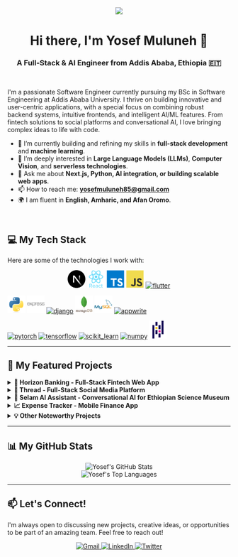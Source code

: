 <!-- 
Hi Yosef! To make this perfect, you'll need to do a few things:
1. Replace `YosefMuluneh85` with your actual GitHub username if it's different.
2. For each project, replace `[link-to-repo]` with the actual URL to your project's repository. If it's not on GitHub, you can link to a live demo.
3. Fill in your social media links at the bottom (LinkedIn, Twitter, etc.).
-->

<div align="center">
  <img src="https://media.giphy.com/media/v1.Y2lkPTc5MGI3NjExdDdhcTFocWZoYmN5N2M1ODAyNTl0MTRoZzJqOTN5NXdhaW9qYmV1ZyZlcD12MV9pbnRlcm5hbF9naWZfYnlfaWQmY3Q9Zw/qgQUggAC3Pfv687qPC/giphy.gif" width="600" />
</div>

<h1 align="center">Hi there, I'm Yosef Muluneh 👋</h1>
<h3 align="center">A Full-Stack & AI Engineer from Addis Ababa, Ethiopia 🇪🇹</h3>

<br>

I'm a passionate Software Engineer currently pursuing my BSc in Software Engineering at Addis Ababa University. I thrive on building innovative and user-centric applications, with a special focus on combining robust backend systems, intuitive frontends, and intelligent AI/ML features. From fintech solutions to social platforms and conversational AI, I love bringing complex ideas to life with code.

*   🔭 I’m currently building and refining my skills in **full-stack development** and **machine learning**.
*   🌱 I’m deeply interested in **Large Language Models (LLMs)**, **Computer Vision**, and **serverless technologies**.
*   💬 Ask me about **Next.js, Python, AI integration, or building scalable web apps**.
*   📫 How to reach me: **yosefmuluneh85@gmail.com**
*   🌍 I am fluent in **English, Amharic, and Afan Oromo**.

<br>

## 💻 My Tech Stack

Here are some of the technologies I work with:

<p align="center">
  <!-- Frontend -->
  <a href="https://nextjs.org/" target="_blank" rel="noreferrer"><img src="https://raw.githubusercontent.com/devicons/devicon/master/icons/nextjs/nextjs-original.svg" alt="nextjs" width="40" height="40"/></a>
  <a href="https://reactjs.org/" target="_blank" rel="noreferrer"><img src="https://raw.githubusercontent.com/devicons/devicon/master/icons/react/react-original-wordmark.svg" alt="react" width="40" height="40"/></a>
  <a href="https://www.typescriptlang.org/" target="_blank" rel="noreferrer"><img src="https://raw.githubusercontent.com/devicons/devicon/master/icons/typescript/typescript-original.svg" alt="typescript" width="40" height="40"/></a>
  <a href="https://developer.mozilla.org/en-US/docs/Web/JavaScript" target="_blank" rel="noreferrer"><img src="https://raw.githubusercontent.com/devicons/devicon/master/icons/javascript/javascript-original.svg" alt="javascript" width="40" height="40"/></a>
  <a href="https://flutter.dev" target="_blank" rel="noreferrer"><img src="https://www.vectorlogo.zone/logos/flutterio/flutterio-icon.svg" alt="flutter" width="40" height="40"/></a>
  
  <!-- Backend -->
  <a href="https://www.python.org" target="_blank" rel="noreferrer"><img src="https://raw.githubusercontent.com/devicons/devicon/master/icons/python/python-original.svg" alt="python" width="40" height="40"/></a>
  <a href="https://expressjs.com" target="_blank" rel="noreferrer"><img src="https://raw.githubusercontent.com/devicons/devicon/master/icons/express/express-original-wordmark.svg" alt="express" width="40" height="40"/></a>
  <a href="https://www.djangoproject.com/" target="_blank" rel="noreferrer"><img src="https://cdn.worldvectorlogo.com/logos/django.svg" alt="django" width="40" height="40"/></a>
  <a href="https://www.mongodb.com/" target="_blank" rel="noreferrer"><img src="https://raw.githubusercontent.com/devicons/devicon/master/icons/mongodb/mongodb-original-wordmark.svg" alt="mongodb" width="40" height="40"/></a>
  <a href="https://www.mysql.com/" target="_blank" rel="noreferrer"><img src="https://raw.githubusercontent.com/devicons/devicon/master/icons/mysql/mysql-original-wordmark.svg" alt="mysql" width="40" height="40"/></a>
  <a href="https://appwrite.io/" target="_blank" rel="noreferrer"><img src="https://www.vectorlogo.zone/logos/appwriteio/appwriteio-icon.svg" alt="appwrite" width="40" height="40"/></a>

  <!-- AI/ML -->
  <a href="https://pytorch.org/" target="_blank" rel="noreferrer"><img src="https://www.vectorlogo.zone/logos/pytorch/pytorch-icon.svg" alt="pytorch" width="40" height="40"/></a>
  <a href="https://www.tensorflow.org" target="_blank" rel="noreferrer"><img src="https://www.vectorlogo.zone/logos/tensorflow/tensorflow-icon.svg" alt="tensorflow" width="40" height="40"/></a>
  <a href="https://scikit-learn.org/" target="_blank" rel="noreferrer"><img src="https://upload.wikimedia.org/wikipedia/commons/0/05/Scikit_learn_logo_small.svg" alt="scikit_learn" width="40" height="40"/></a>
  <a href="https://numpy.org/" target="_blank" rel="noreferrer"><img src="https://www.vectorlogo.zone/logos/numpy/numpy-icon.svg" alt="numpy" width="40" height="40"/></a>
  <a href="https://pandas.pydata.org/" target="_blank" rel="noreferrer"><img src="https://raw.githubusercontent.com/devicons/devicon/2ae2a900d2f041d96459293F35c438cf0ae6509a/icons/pandas/pandas-original.svg" alt="pandas" width="40" height="40"/></a>
</p>

---

## 🚀 My Featured Projects

<details>
  <summary><strong>🏦 Horizon Banking - Full-Stack Fintech Web App</strong></summary>
  <br>
  <p>A modern, user-friendly banking web application that allows users to securely manage their finances in one place. Built with a focus on security and real-time data synchronization.</p>
  <ul>
    <li><strong>Key Features:</strong> Securely link multiple bank accounts using Plaid, initiate and manage ACH transfers via Dwolla, view real-time transaction history, and track spending with detailed analytics.</li>
    <li><strong>Tech Stack:</strong> Next.js, TypeScript, Appwrite (Backend-as-a-Service), Plaid API, Dwolla API.</li>
    <li><a href="[link-to-repo-or-demo]"><strong>View on GitHub »</strong></a></li>
  </ul>
  <br>
</details>

<details>
  <summary><strong>💬 Thread - Full-Stack Social Media Platform</strong></summary>
  <br>
  <p>A feature-rich social media platform inspired by Twitter(X), designed for community building and interaction. It's built on a modern, scalable stack for a seamless user experience.</p>
  <ul>
    <li><strong>Key Features:</strong> Create, edit, and delete posts (threads), engage with content through likes and nested comments, build a personal profile, and discover/join communities based on interests. Secure user authentication and management with Clerk.</li>
    <li><strong>Tech Stack:</strong> Next.js, TypeScript, MongoDB, Clerk (Authentication), UploadThing (File Uploads).</li>
    <li><a href="[link-to-repo-or-demo]"><strong>View on GitHub »</strong></a></li>
  </ul>
  <br>
</details>

<details>
  <summary><strong>🤖 Selam AI Assistant - Conversational AI for Ethiopian Science Museum</strong></summary>
  <br>
  <p>An interactive and intelligent AI assistant developed for the Ethiopian Science Museum to enhance the visitor experience. The assistant can recognize visitors and provide information in multiple languages.</p>
  <ul>
    <li><strong>Key Features:</strong> Greets visitors by name using real-time face recognition, engages in natural, multilingual conversations (English & Amharic) about exhibits, and leverages LLMs, Google TTS, and STT APIs for seamless human-computer interaction.</li>
    <li><strong>Tech Stack:</strong> Flutter, Python, LLM APIs (like OpenAI), Google TTS/STT, Face Recognition libraries.</li>
    <li><a href="[link-to-repo-or-demo]"><strong>View on GitHub »</strong></a></li>
  </ul>
  <br>
</details>

<details>
  <summary><strong>📈 Expense Tracker - Mobile Finance App</strong></summary>
  <br>
  <p>An intuitive and attractive mobile app that helps users take control of their finances by tracking expenses and visualizing spending habits.</p>
  <ul>
    <li><strong>Key Features:</strong> Easily log daily expenses, set monthly or categorical budgets, and visualize financial data with dynamic charts and graphs for daily, monthly, and yearly views.</li>
    <li><strong>Tech Stack:</strong> Flutter, Express.js, MySQL.</li>
    <li><a href="[link-to-repo-or-demo]"><strong>View on GitHub »</strong></a></li>
  </ul>
  <br>
</details>

<details>
  <summary><strong>💡 Other Noteworthy Projects</strong></summary>
  <br>
  <ul>
    <li><strong>Afan Oromo Language Learning App:</strong> A mobile application developed with Flutter to make learning Afan Oromo accessible and engaging.</li>
    <li><strong>AI-Powered Violence Detection:</strong> A computer vision system designed for public safety in high-traffic areas, capable of detecting violent behavior in real-time.</li>
    <li><strong>Real-time Sudoku Solver:</strong> A computer vision project that detects a Sudoku puzzle from a camera feed and solves it instantly.</li>
  </ul>
  <br>
</details>

---

## 📊 My GitHub Stats

<p align="center">
  <img src="https://github-readme-stats.vercel.app/api?username=yosefMuluneh&show_icons=true&theme=dracula&include_all_commits=true&count_private=true" alt="Yosef's GitHub Stats" />
  <br/>
  <img src="https://github-readme-stats.vercel.app/api/top-langs/?username=yosefmuluneh&layout=compact&langs_count=8&theme=dracula" alt="Yosef's Top Languages" />
</p>

---

## 📫 Let's Connect!

I'm always open to discussing new projects, creative ideas, or opportunities to be part of an amazing team. Feel free to reach out!

<p align="center">
  <a href="mailto:yosefmuluneh85@gmail.com">
    <img src="https://img.shields.io/badge/Gmail-D14836?style=for-the-badge&logo=gmail&logoColor=white" alt="Gmail"/>
  </a>
  <a href="https://www.linkedin.com/in/yosef-muluneh-6b9941230" target="_blank">
    <img src="https://img.shields.io/badge/LinkedIn-0077B5?style=for-the-badge&logo=linkedin&logoColor=white" alt="LinkedIn"/>
  </a>
  <a href="https://x.com/Jo_muBB" target="_blank">
    <img src="https://img.shields.io/badge/Twitter-1DA1F2?style=for-the-badge&logo=twitter&logoColor=white" alt="Twitter"/>
  </a>
</p>
